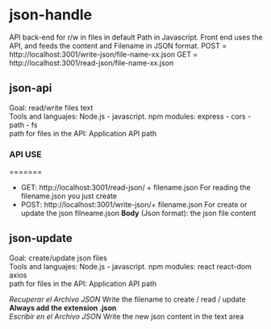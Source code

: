 # json-handle
API back-end for r/w in files in default Path in Javascript. Front end uses the API, and feeds the content and Filename in JSON format. POST = http://localhost:3001/write-json/file-name-xx.json GET = http://localhost:3001/read-json/file-name-xx.json

## json-api
Goal: read/write files text  
Tools and languajes: Node.js - javascript. npm modules:  express - cors - path - fs  
path for files in the API: Application API path
### API USE
=======
* GET: http://localhost:3001/read-json/ + filename.json
  For reading the filename.json you just create
* POST: http://localhost:3001/write-json/+ filename.json
  For create or update the json filneame.json
  **Body** (Json format): the json file content

## json-update
Goal: create/update json files  
Tools and languajes: Node.js - javascript. npm modules:  react react-dom axios  
path for files in the API: Application API path  
  
  _Recuperar el Archivo JSON_ Write the filename to create / read / update __Always add the extension .json__  
  _Escribir en el Archivo JSON_ Write the new json content in the text area
